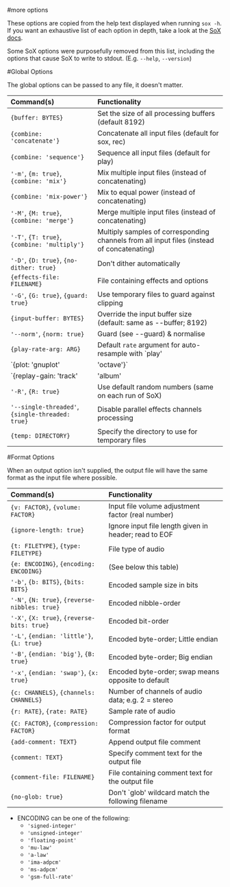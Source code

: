 #more options

These options are copied from the help text displayed when running `sox -h`. If you want an exhaustive list of each option in depth, take a look at the [SoX docs](http://sox.sourceforge.net/sox.html#OPTIONS).

Some SoX options were purposefully removed from this list, including the options that cause SoX to write to stdout. (E.g. `--help`, `--version`)

#Global Options

The global options can be passed to any file, it doesn't matter.

| Command(s)                                       | Functionality                                                    |
|:-------------------------------------------------|:-----------------------------------------------------------------|
| `{buffer: BYTES}`                                | Set the size of all processing buffers (default 8192)            |
| `{combine: 'concatenate'}`                       | Concatenate all input files (default for sox, rec)               |
| `{combine: 'sequence'}`                          | Sequence all input files (default for play)                      |
| `'-m'`, `{m: true}`, `{combine: 'mix'}`          | Mix multiple input files (instead of concatenating)              |
| `{combine: 'mix-power'}`                         | Mix to equal power (instead of concatenating)                    |
| `'-M'`, `{M: true}`, `{combine: 'merge'}`        | Merge multiple input files (instead of concatenating)            |
| `'-T'`, `{T: true}`, `{combine: 'multiply'}`     | Multiply samples of corresponding channels from all input files (instead of concatenating) |
| `'-D'`, `{D: true}`, `{no-dither: true}`         | Don't dither automatically                                       |
| `{effects-file: FILENAME}`                       | File containing effects and options                              |
| `'-G'`, `{G: true}`, `{guard: true}`             | Use temporary files to guard against clipping                    |
| `{input-buffer: BYTES}`                          | Override the input buffer size (default: same as --buffer; 8192) |
| `'--norm'`, `{norm: true}`                       | Guard (see --guard) & normalise                                  |
| `{play-rate-arg: ARG}`                           | Default `rate` argument for auto-resample with `play'            |
| `{plot: 'gnuplot'|'octave'}`                     | Generate script to plot response of filter effect                |
| `{replay-gain: 'track'|'album'|'off'}`           | Default: 'off' (sox, rec), track (play)                          |
| `'-R'`, `{R: true}`                              | Use default random numbers (same on each run of SoX)             |
| `'--single-threaded'`, `{single-threaded: true}` | Disable parallel effects channels processing                     |
| `{temp: DIRECTORY}`                              | Specify the directory to use for temporary files                 |


#Format Options

When an output option isn't supplied, the output file will have the same format as the input file where possible.

| Command(s)                                     | Functionality                                         |
|:-----------------------------------------------|:------------------------------------------------------|
| `{v: FACTOR}`, `{volume: FACTOR}`              | Input file volume adjustment factor (real number)     |
| `{ignore-length: true}`                        | Ignore input file length given in header; read to EOF |
| `{t: FILETYPE}`, `{type: FILETYPE}`            | File type of audio                                    |
| `{e: ENCODING}`, `{encoding: ENCODING}`        | (See below this table)                                |
| `'-b'`, `{b: BITS}`, `{bits: BITS}`            | Encoded sample size in bits                           |
| `'-N'`, `{N: true}`, `{reverse-nibbles: true}` | Encoded nibble-order                                  |
| `'-X'`, `{X: true}`, `{reverse-bits: true}`    | Encoded bit-order                                     |
| `'-L'`, `{endian: 'little'}`, `{L: true}`      | Encoded byte-order; Little endian                     |
| `'-B'`, `{endian: 'big'}`, `{B: true}`         | Encoded byte-order; Big endian                        |
| `'-x'`, `{endian: 'swap'}`, `{x: true}`        | Encoded byte-order; swap means opposite to default    |
| `{c: CHANNELS}`, `{channels: CHANNELS}`        | Number of channels of audio data; e.g. 2 = stereo     |
| `{r: RATE}`, `{rate: RATE}`                    | Sample rate of audio                                  |
| `{C: FACTOR}`, `{compression: FACTOR}`         | Compression factor for output format                  |
| `{add-comment: TEXT}`                          | Append output file comment                            |
| `{comment: TEXT}`                              | Specify comment text for the output file              |
| `{comment-file: FILENAME}`                     | File containing comment text for the output file      |
| `{no-glob: true}`                              | Don't `glob' wildcard match the following filename    |

- ENCODING can be one of the following:
	- `'signed-integer'`
	- `'unsigned-integer'`
	- `'floating-point'`
	- `'mu-law'`
	- `'a-law'`
	- `'ima-adpcm'`
	- `'ms-adpcm'`
	- `'gsm-full-rate'`
